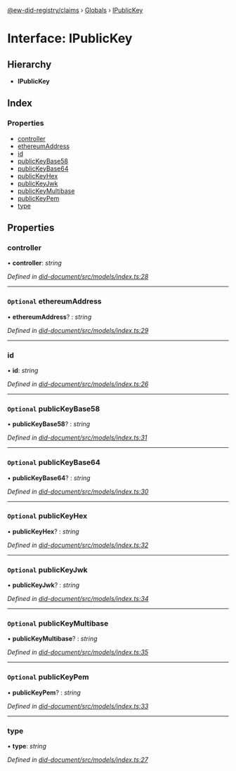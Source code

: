 [@ew-did-registry/claims](../README.md) › [Globals](../globals.md) › [IPublicKey](ipublickey.md)

# Interface: IPublicKey

## Hierarchy

* **IPublicKey**

## Index

### Properties

* [controller](ipublickey.md#controller)
* [ethereumAddress](ipublickey.md#optional-ethereumaddress)
* [id](ipublickey.md#id)
* [publicKeyBase58](ipublickey.md#optional-publickeybase58)
* [publicKeyBase64](ipublickey.md#optional-publickeybase64)
* [publicKeyHex](ipublickey.md#optional-publickeyhex)
* [publicKeyJwk](ipublickey.md#optional-publickeyjwk)
* [publicKeyMultibase](ipublickey.md#optional-publickeymultibase)
* [publicKeyPem](ipublickey.md#optional-publickeypem)
* [type](ipublickey.md#type)

## Properties

###  controller

• **controller**: *string*

*Defined in [did-document/src/models/index.ts:28](https://github.com/energywebfoundation/ew-did-registry/blob/dae0af4/packages/did-document/src/models/index.ts#L28)*

___

### `Optional` ethereumAddress

• **ethereumAddress**? : *string*

*Defined in [did-document/src/models/index.ts:29](https://github.com/energywebfoundation/ew-did-registry/blob/dae0af4/packages/did-document/src/models/index.ts#L29)*

___

###  id

• **id**: *string*

*Defined in [did-document/src/models/index.ts:26](https://github.com/energywebfoundation/ew-did-registry/blob/dae0af4/packages/did-document/src/models/index.ts#L26)*

___

### `Optional` publicKeyBase58

• **publicKeyBase58**? : *string*

*Defined in [did-document/src/models/index.ts:31](https://github.com/energywebfoundation/ew-did-registry/blob/dae0af4/packages/did-document/src/models/index.ts#L31)*

___

### `Optional` publicKeyBase64

• **publicKeyBase64**? : *string*

*Defined in [did-document/src/models/index.ts:30](https://github.com/energywebfoundation/ew-did-registry/blob/dae0af4/packages/did-document/src/models/index.ts#L30)*

___

### `Optional` publicKeyHex

• **publicKeyHex**? : *string*

*Defined in [did-document/src/models/index.ts:32](https://github.com/energywebfoundation/ew-did-registry/blob/dae0af4/packages/did-document/src/models/index.ts#L32)*

___

### `Optional` publicKeyJwk

• **publicKeyJwk**? : *string*

*Defined in [did-document/src/models/index.ts:34](https://github.com/energywebfoundation/ew-did-registry/blob/dae0af4/packages/did-document/src/models/index.ts#L34)*

___

### `Optional` publicKeyMultibase

• **publicKeyMultibase**? : *string*

*Defined in [did-document/src/models/index.ts:35](https://github.com/energywebfoundation/ew-did-registry/blob/dae0af4/packages/did-document/src/models/index.ts#L35)*

___

### `Optional` publicKeyPem

• **publicKeyPem**? : *string*

*Defined in [did-document/src/models/index.ts:33](https://github.com/energywebfoundation/ew-did-registry/blob/dae0af4/packages/did-document/src/models/index.ts#L33)*

___

###  type

• **type**: *string*

*Defined in [did-document/src/models/index.ts:27](https://github.com/energywebfoundation/ew-did-registry/blob/dae0af4/packages/did-document/src/models/index.ts#L27)*
